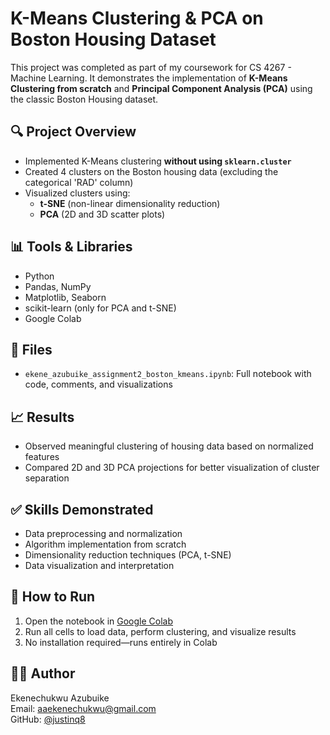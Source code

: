 # K-Means Clustering & PCA on Boston Housing Dataset

This project was completed as part of my coursework for CS 4267 - Machine Learning. It demonstrates the implementation of **K-Means Clustering from scratch** and **Principal Component Analysis (PCA)** using the classic Boston Housing dataset.

## 🔍 Project Overview

- Implemented K-Means clustering **without using `sklearn.cluster`**
- Created 4 clusters on the Boston housing data (excluding the categorical 'RAD' column)
- Visualized clusters using:
  - **t-SNE** (non-linear dimensionality reduction)
  - **PCA** (2D and 3D scatter plots)

## 📊 Tools & Libraries

- Python
- Pandas, NumPy
- Matplotlib, Seaborn
- scikit-learn (only for PCA and t-SNE)
- Google Colab

## 📁 Files

- `ekene_azubuike_assignment2_boston_kmeans.ipynb`: Full notebook with code, comments, and visualizations

## 📈 Results

- Observed meaningful clustering of housing data based on normalized features
- Compared 2D and 3D PCA projections for better visualization of cluster separation

## ✅ Skills Demonstrated

- Data preprocessing and normalization
- Algorithm implementation from scratch
- Dimensionality reduction techniques (PCA, t-SNE)
- Data visualization and interpretation

## 🚀 How to Run

1. Open the notebook in [Google Colab](https://colab.research.google.com/)
2. Run all cells to load data, perform clustering, and visualize results
3. No installation required—runs entirely in Colab

## 👨‍💻 Author

Ekenechukwu Azubuike  
Email: aaekenechukwu@gmail.com  
GitHub: [@justinq8](https://github.com/justinq8)

